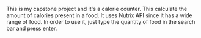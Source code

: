 This is my capstone project and it's a calorie counter.
This calculate the amount of calories present in a food.
It uses Nutrix API since it has a wide range of food. 
In order to use it, just type the quantity of food in the search bar and press enter. 

